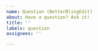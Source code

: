 ```yaml
---
name: Question (BetterBlingEdit)
about: Have a question? Ask it!
title: ''
labels: question
assignees: ''

---
```



